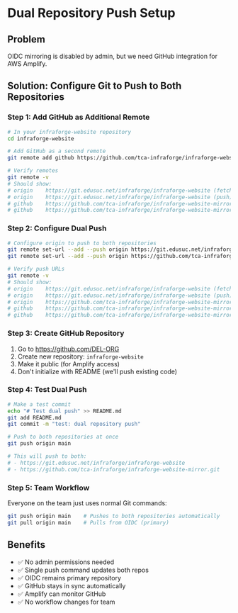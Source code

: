 # Dual Repository Push Setup

## Problem
OIDC mirroring is disabled by admin, but we need GitHub integration for AWS Amplify.

## Solution: Configure Git to Push to Both Repositories

### Step 1: Add GitHub as Additional Remote

```bash
# In your infraforge-website repository
cd infraforge-website

# Add GitHub as a second remote
git remote add github https://github.com/tca-infraforge/infraforge-website-mirror.git.git

# Verify remotes
git remote -v
# Should show:
# origin    https://git.edusuc.net/infraforge/infraforge-website (fetch)
# origin    https://git.edusuc.net/infraforge/infraforge-website (push)
# github    https://github.com/tca-infraforge/infraforge-website-mirror.git.git (fetch)
# github    https://github.com/tca-infraforge/infraforge-website-mirror.git.git (push)
```

### Step 2: Configure Dual Push

```bash
# Configure origin to push to both repositories
git remote set-url --add --push origin https://git.edusuc.net/infraforge/infraforge-website
git remote set-url --add --push origin https://github.com/tca-infraforge/infraforge-website-mirror.git.git

# Verify push URLs
git remote -v
# Should show:
# origin    https://git.edusuc.net/infraforge/infraforge-website (fetch)
# origin    https://git.edusuc.net/infraforge/infraforge-website (push)
# origin    https://github.com/tca-infraforge/infraforge-website-mirror.git.git (push)
# github    https://github.com/tca-infraforge/infraforge-website-mirror.git.git (fetch)
# github    https://github.com/tca-infraforge/infraforge-website-mirror.git.git (push)
```

### Step 3: Create GitHub Repository

1. Go to https://github.com/DEL-ORG
2. Create new repository: `infraforge-website`
3. Make it public (for Amplify access)
4. Don't initialize with README (we'll push existing code)

### Step 4: Test Dual Push

```bash
# Make a test commit
echo "# Test dual push" >> README.md
git add README.md
git commit -m "test: dual repository push"

# Push to both repositories at once
git push origin main

# This will push to both:
# - https://git.edusuc.net/infraforge/infraforge-website
# - https://github.com/tca-infraforge/infraforge-website-mirror.git
```

### Step 5: Team Workflow

Everyone on the team just uses normal Git commands:
```bash
git push origin main    # Pushes to both repositories automatically
git pull origin main    # Pulls from OIDC (primary)
```

## Benefits
- ✅ No admin permissions needed
- ✅ Single push command updates both repos
- ✅ OIDC remains primary repository
- ✅ GitHub stays in sync automatically
- ✅ Amplify can monitor GitHub
- ✅ No workflow changes for team
